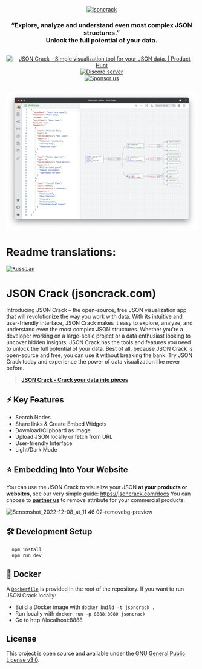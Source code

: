 <div align="center" style="display:flex;flex-direction:column;">
  <a href="https://jsoncrack.com">
    <img width="700" alt="jsoncrack" src="https://user-images.githubusercontent.com/47941171/206401172-74c21f7f-0a32-4532-96cc-4cf6b493c837.png">
  </a>
  <h3>“Explore, analyze and understand even most complex JSON structures.”</br>Unlock the full potential of your data.</h3>
  <p align="center">
  <a href="https://www.producthunt.com/posts/json-crack?utm_source=badge-featured&utm_medium=badge&utm_souce=badge-json&#0045;crack" target="_blank"><img src="https://api.producthunt.com/widgets/embed-image/v1/featured.svg?post_id=332281&theme=light" alt="JSON&#0032;Crack - Simple&#0032;visualization&#0032;tool&#0032;for&#0032;your&#0032;JSON&#0032;data&#0046; | Product Hunt" style="width: 250px; height: 54px;" width="250" height="54" /></a>
    <a href="https://discord.gg/yVyTtCRueq" target="_blank"><img src="https://user-images.githubusercontent.com/47941171/206397224-94da03a4-59d0-48cd-aafc-512624a768d6.png" style=" height: 54px;" height="54"  alt="Discord server"/></a>
    </br>
    <a href="https://github.com/sponsors/AykutSarac" target="_blank"><img src="https://user-images.githubusercontent.com/47941171/206397875-a4e73f02-5d8f-4db0-902b-9a4bc2b22d90.png" style=" height: 54px;" height="54"  alt="Sponsor us"/></a>
  </p>
</div>

  <p align="center">
      <img width="800" src="./public/assets/jsoncrack-screenshot.webp" alt="preview 1" />
  </p>

# Readme translations:
<kbd>[<img title="Russian" alt="Russian" src="https://cdn.staticaly.com/gh/hjnilsson/country-flags/master/svg/ru.svg" width="22">](docs/README-ru.md)</kbd>

# JSON Crack (jsoncrack.com)

Introducing JSON Crack – the open-source, free JSON visualization app that will revolutionize the way you work with data. With its intuitive and user-friendly interface, JSON Crack makes it easy to explore, analyze, and understand even the most complex JSON structures. Whether you're a developer working on a large-scale project or a data enthusiast looking to uncover hidden insights, JSON Crack has the tools and features you need to unlock the full potential of your data. Best of all, because JSON Crack is open-source and free, you can use it without breaking the bank. Try JSON Crack today and experience the power of data visualization like never before.

> <b><a href="https://jsoncrack.com">JSON Crack - Crack your data into pieces</a></b>

## ⚡️ Key Features

- Search Nodes
- Share links & Create Embed Widgets
- Download/Clipboard as image
- Upload JSON locally or fetch from URL
- User-friendly Interface
- Light/Dark Mode

## ⭐️ Embedding Into Your Website

You can use the JSON Crack to visualize your JSON **at your products or websites**, see our very simple guide: https://jsoncrack.com/docs
You can choose to **[partner us](https://github.com/sponsors/AykutSarac)** to remove attribute for your commercial products.

<img width="291" alt="Screenshot_2022-12-08_at_11 46 02-removebg-preview" src="https://user-images.githubusercontent.com/47941171/206400503-150f60b6-f4b3-4649-854d-be4a7b826275.png">

## 🛠 Development Setup

```console
  npm install
  npm run dev
```

## 🐳 Docker

A [`Dockerfile`](Dockerfile) is provided in the root of the repository.
If you want to run JSON Crack locally:

* Build a Docker image with `docker build -t jsoncrack .`
* Run locally with `docker run -p 8888:8080 jsoncrack`
* Go to http://localhost:8888

## License

This project is open source and available under the [GNU General Public License v3.0](LICENSE).
